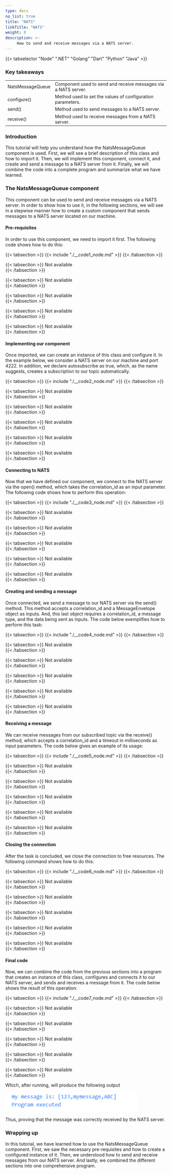 ```yaml
---
type: docs
no_list: true
title: "NATS"
linkTitle: "NATS"
weight: 0
description: >-
     How to send and receive messages via a NATS server.
---
```


{{< tabselector "Node" ".NET" "Golang" "Dart" "Python" "Java" >}}

### Key takeaways

<table class="full-width-table">
  <tr>
    <td>NatsMessageQueue</td>
    <td>Component used to send and receive messages via a NATS server.</td>
  </tr>
  <tr>
    <td>configure()</td>
    <td>Method used to set the values of configuration parameters.</td>
  </tr>
  <tr>
    <td>send()</td>
    <td>Method used to send messages to a NATS server.</td>
  </tr>
  <tr>
    <td>receive()</td>
    <td>Method used to receive messages from a NATS server.</td>
  </tr>
</table>

### Introduction

This tutorial will help you understand how the NatsMessageQueue component is used. First, we will see a brief description of this class and how to import it. Then, we will implement this component, connect it, and create and send a message to a NATS server from it. Finally, we will combine the code into a complete program and summarize what we have learned.

### The NatsMessageQueue component

This component can be used to send and receive messages via a NATS server. In order to show how to use it, in the following sections, we will see in a stepwise manner how to create a custom component that sends messages to a NATS server located on our machine.

#### Pre-requisites

In order to use this component, we need to import it first. The following code shows how to do this:


{{< tabsection >}}
  {{< include "./__code1_node.md" >}}
{{< /tabsection >}}

{{< tabsection >}}
  Not available  
{{< /tabsection >}}

{{< tabsection >}}
  Not available  
{{< /tabsection >}}

{{< tabsection >}}
  Not available  
{{< /tabsection >}}

{{< tabsection >}}
  Not available  
{{< /tabsection >}}

{{< tabsection >}}
  Not available  
{{< /tabsection >}}

#### Implementing our component

Once imported, we can create an instance of this class and configure it. In the example below, we consider a NATS server on our machine and port 4222. In addition, we declare autosubscribe as true, which, as the name suggests, creates a subscription to our topic automatically.

{{< tabsection >}}
  {{< include "./__code2_node.md" >}}
{{< /tabsection >}}

{{< tabsection >}}
  Not available  
{{< /tabsection >}}

{{< tabsection >}}
  Not available  
{{< /tabsection >}}

{{< tabsection >}}
  Not available  
{{< /tabsection >}}

{{< tabsection >}}
  Not available  
{{< /tabsection >}}

{{< tabsection >}}
  Not available  
{{< /tabsection >}}

#### Connecting to NATS

Now that we have defined our component, we connect to the NATS server via the open() method, which takes the correlation_id as an input parameter. The following code shows how to perform this operation:

{{< tabsection >}}
  {{< include "./__code3_node.md" >}}
{{< /tabsection >}}

{{< tabsection >}}
  Not available  
{{< /tabsection >}}

{{< tabsection >}}
  Not available  
{{< /tabsection >}}

{{< tabsection >}}
  Not available  
{{< /tabsection >}}

{{< tabsection >}}
  Not available  
{{< /tabsection >}}

{{< tabsection >}}
  Not available  
{{< /tabsection >}}

#### Creating and sending a message

Once connected, we send a message to our NATS server via the send() method. This method accepts a correlation_id and a MessageEnvelope object as inputs. And, this last object requires a correlation_id, a message type, and the data being sent as inputs. The code below exemplifies how to perform this task:

{{< tabsection >}}
  {{< include "./__code4_node.md" >}}
{{< /tabsection >}}

{{< tabsection >}}
  Not available  
{{< /tabsection >}}

{{< tabsection >}}
  Not available  
{{< /tabsection >}}

{{< tabsection >}}
  Not available  
{{< /tabsection >}}

{{< tabsection >}}
  Not available  
{{< /tabsection >}}

{{< tabsection >}}
  Not available  
{{< /tabsection >}}

#### Receiving a message

We can receive messages from our subscribed topic via the receive() method, which accepts a correlation_id and a timeout in milliseconds as input parameters. The code below gives an example of its usage:

{{< tabsection >}}
  {{< include "./__code5_node.md" >}}
{{< /tabsection >}}

{{< tabsection >}}
  Not available  
{{< /tabsection >}}

{{< tabsection >}}
  Not available  
{{< /tabsection >}}

{{< tabsection >}}
  Not available  
{{< /tabsection >}}

{{< tabsection >}}
  Not available  
{{< /tabsection >}}

{{< tabsection >}}
  Not available  
{{< /tabsection >}}

#### Closing the connection

After the task is concluded, we close the connection to free resources. The following command shows how to do this:

{{< tabsection >}}
  {{< include "./__code6_node.md" >}}
{{< /tabsection >}}

{{< tabsection >}}
  Not available  
{{< /tabsection >}}

{{< tabsection >}}
  Not available  
{{< /tabsection >}}

{{< tabsection >}}
  Not available  
{{< /tabsection >}}

{{< tabsection >}}
  Not available  
{{< /tabsection >}}

{{< tabsection >}}
  Not available  
{{< /tabsection >}}

#### Final code

Now, we can combine the code from the previous sections into a program that creates an instance of this class, configures and connects it to our NATS server, and sends and receives a message from it. The code below shows the result of this operation:

{{< tabsection >}}
  {{< include "./__code7_node.md" >}}
{{< /tabsection >}}

{{< tabsection >}}
  Not available  
{{< /tabsection >}}

{{< tabsection >}}
  Not available  
{{< /tabsection >}}

{{< tabsection >}}
  Not available  
{{< /tabsection >}}

{{< tabsection >}}
  Not available  
{{< /tabsection >}}

{{< tabsection >}}
  Not available  
{{< /tabsection >}}

Which, after running, will produce the following output 

![figure 1](./figure1.png)

Thus, proving that the message was correctly received by the NATS server.

### Wrapping up

In this tutorial, we have learned how to use the NatsMessageQueue component. First, we saw the necessary pre-requisites and how to create a configured instance of it. Then, we understood how to send and receive messages from our NATS server.  And lastly, we combined the different sections into one comprehensive program.
